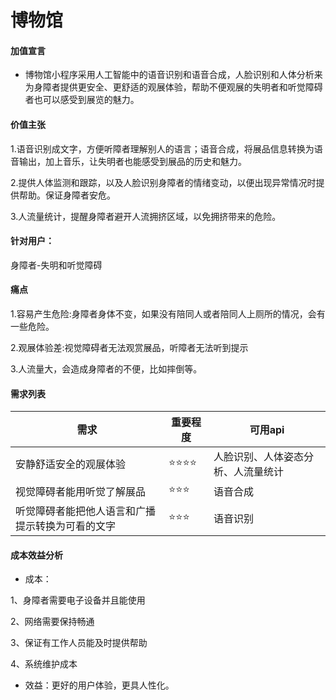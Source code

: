 # 博物馆

#### 加值宣言

- 博物馆小程序采用人工智能中的语音识别和语音合成，人脸识别和人体分析来为身障者提供更安全、更舒适的观展体验，帮助不便观展的失明者和听觉障碍者也可以感受到展览的魅力。

#### 价值主张

1.语音识别成文字，方便听障者理解别人的语言；语音合成，将展品信息转换为语音输出，加上音乐，让失明者也能感受到展品的历史和魅力。

2.提供人体监测和跟踪，以及人脸识别身障者的情绪变动，以便出现异常情况时提供帮助。保证身障者安危。

3.人流量统计，提醒身障者避开人流拥挤区域，以免拥挤带来的危险。

#### 针对用户：

身障者-失明和听觉障碍

#### 痛点

1.容易产生危险:身障者身体不变，如果没有陪同人或者陪同人上厕所的情况，会有一些危险。

2.观展体验差:视觉障碍者无法观赏展品，听障者无法听到提示

3.人流量大，会造成身障者的不便，比如摔倒等。

#### 需求列表

|需求|重要程度|可用api|
---|---|---
|安静舒适安全的观展体验|⭐⭐⭐⭐|人脸识别、人体姿态分析、人流量统计|
|视觉障碍者能用听觉了解展品|⭐⭐⭐|语音合成|
|听觉障碍者能把他人语言和广播提示转换为可看的文字|⭐⭐⭐|语音识别|


#### 成本效益分析

- 成本：

1、身障者需要电子设备并且能使用

2、网络需要保持畅通

3、保证有工作人员能及时提供帮助

4、系统维护成本

- 效益：更好的用户体验，更具人性化。
